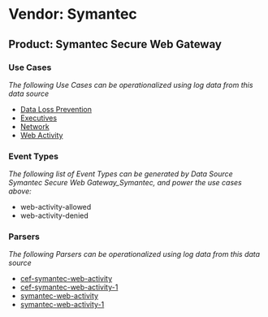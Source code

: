 Vendor: Symantec
================
Product: Symantec Secure Web Gateway
------------------------------------

### Use Cases

_The following Use Cases can be operationalized using log data from this data source_

* [Data Loss Prevention](../UseCases/usecase_data_loss_prevention.md)
* [Executives](../UseCases/usecase_executives.md)
* [Network](../UseCases/usecase_network.md)
* [Web Activity](../UseCases/usecase_web_activity.md)


### Event Types

_The following list of Event Types can be generated by Data Source Symantec Secure Web Gateway_Symantec, and power the use cases above:_

- web-activity-allowed
- web-activity-denied


### Parsers

_The following Parsers can be operationalized using log data from this data source_

* [cef-symantec-web-activity](../Parsers/parserContent_cef-symantec-web-activity.md)
* [cef-symantec-web-activity-1](../Parsers/parserContent_cef-symantec-web-activity-1.md)
* [symantec-web-activity](../Parsers/parserContent_symantec-web-activity.md)
* [symantec-web-activity-1](../Parsers/parserContent_symantec-web-activity-1.md)
